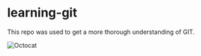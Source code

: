 # learning-git

This repo was used to get a more thorough understanding of GIT. 


![Octocat](https://user-images.githubusercontent.com/58197108/110257803-449c3380-7f54-11eb-8540-9ca84363ce12.png)
